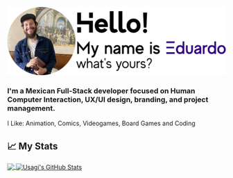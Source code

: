 [![Header](/githubprofile.png "Header")](https://usagib.surge.sh/)
### I'm a Mexican Full-Stack developer focused on Human Computer Interaction, UX/UI design, branding, and project management.
I Like: Animation, Comics, Videogames, Board Games and Coding

## &#x1f4c8; My Stats

<a href="https://github.com/Usagib/Usagib">
  <img align="center" src="https://github-readme-stats.vercel.app/api/top-langs/?username=Usagib&title_color=ffffff&text_color=c9cacc&icon_color=2bbc8a&bg_color=1d1f21" />
</a>
<a href="https://github.com/Usagib/Usagib">
  <img align="center" src="https://github-readme-stats.vercel.app/api?username=Usagib&show_icons=true&line_height=27&count_private=true&title_color=ffffff&text_color=c9cacc&icon_color=2bbc8a&bg_color=1d1f21" alt="Usagi's GitHub Stats" />
</a>
